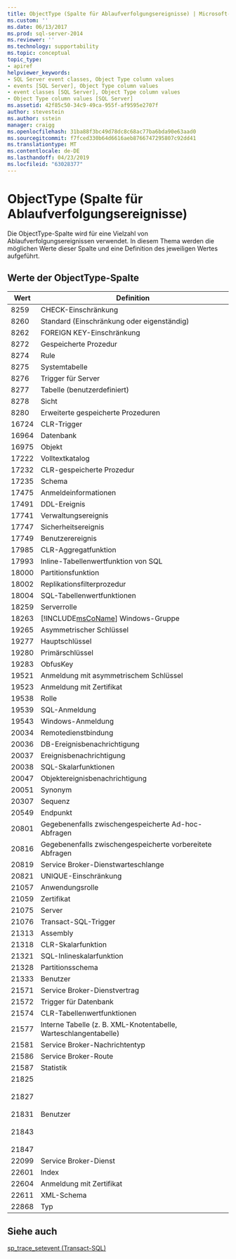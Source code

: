 ```yaml
---
title: ObjectType (Spalte für Ablaufverfolgungsereignisse) | Microsoft-Dokumentation
ms.custom: ''
ms.date: 06/13/2017
ms.prod: sql-server-2014
ms.reviewer: ''
ms.technology: supportability
ms.topic: conceptual
topic_type:
- apiref
helpviewer_keywords:
- SQL Server event classes, Object Type column values
- events [SQL Server], Object Type column values
- event classes [SQL Server], Object Type column values
- Object Type column values [SQL Server]
ms.assetid: 42f85c50-34c9-49ca-955f-af9595e2707f
author: stevestein
ms.author: sstein
manager: craigg
ms.openlocfilehash: 31ba88f3bc49d78dc8c68ac77ba6bda90e63aad0
ms.sourcegitcommit: f7fced330b64d6616aeb8766747295807c92dd41
ms.translationtype: MT
ms.contentlocale: de-DE
ms.lasthandoff: 04/23/2019
ms.locfileid: "63028377"
---
```

# <a name="objecttype-trace-event-column"></a>ObjectType (Spalte für Ablaufverfolgungsereignisse)
  Die ObjectType-Spalte wird für eine Vielzahl von Ablaufverfolgungsereignissen verwendet. In diesem Thema werden die möglichen Werte dieser Spalte und eine Definition des jeweiligen Wertes aufgeführt.  
  
## <a name="object-type-column-values"></a>Werte der ObjectType-Spalte  
  
|Wert|Definition|  
|-----------|----------------|  
|8259|CHECK-Einschränkung|  
|8260|Standard (Einschränkung oder eigenständig)|  
|8262|FOREIGN KEY-Einschränkung|  
|8272|Gespeicherte Prozedur|  
|8274|Rule|  
|8275|Systemtabelle|  
|8276|Trigger für Server|  
|8277|Tabelle (benutzerdefiniert)|  
|8278|Sicht|  
|8280|Erweiterte gespeicherte Prozeduren|  
|16724|CLR-Trigger|  
|16964|Datenbank|  
|16975|Objekt|  
|17222|Volltextkatalog|  
|17232|CLR-gespeicherte Prozedur|  
|17235|Schema|  
|17475|Anmeldeinformationen|  
|17491|DDL-Ereignis|  
|17741|Verwaltungsereignis|  
|17747|Sicherheitsereignis|  
|17749|Benutzerereignis|  
|17985|CLR-Aggregatfunktion|  
|17993|Inline-Tabellenwertfunktion von SQL|  
|18000|Partitionsfunktion|  
|18002|Replikationsfilterprozedur|  
|18004|SQL-Tabellenwertfunktionen|  
|18259|Serverrolle|  
|18263|[!INCLUDE[msCoName](../../includes/msconame-md.md)] Windows-Gruppe|  
|19265|Asymmetrischer Schlüssel|  
|19277|Hauptschlüssel|  
|19280|Primärschlüssel|  
|19283|ObfusKey|  
|19521|Anmeldung mit asymmetrischem Schlüssel|  
|19523|Anmeldung mit Zertifikat|  
|19538|Rolle|  
|19539|SQL-Anmeldung|  
|19543|Windows-Anmeldung|  
|20034|Remotedienstbindung|  
|20036|DB-Ereignisbenachrichtigung|  
|20037|Ereignisbenachrichtigung|  
|20038|SQL-Skalarfunktionen|  
|20047|Objektereignisbenachrichtigung|  
|20051|Synonym|  
|20307|Sequenz|  
|20549|Endpunkt|  
|20801|Gegebenenfalls zwischengespeicherte Ad-hoc-Abfragen|  
|20816|Gegebenenfalls zwischengespeicherte vorbereitete Abfragen|  
|20819|Service Broker-Dienstwarteschlange|  
|20821|UNIQUE-Einschränkung|  
|21057|Anwendungsrolle|  
|21059|Zertifikat|  
|21075|Server|  
|21076|Transact-SQL-Trigger|  
|21313|Assembly|  
|21318|CLR-Skalarfunktion|  
|21321|SQL-Inlineskalarfunktion|  
|21328|Partitionsschema|  
|21333|Benutzer|  
|21571|Service Broker-Dienstvertrag|  
|21572|Trigger für Datenbank|  
|21574|CLR-Tabellenwertfunktionen|  
|21577|Interne Tabelle (z. B. XML-Knotentabelle, Warteschlangentabelle)|  
|21581|Service Broker-Nachrichtentyp|  
|21586|Service Broker-Route|  
|21587|Statistik|  
|21825<br /><br /> 21827<br /><br /> 21831<br /><br /> 21843<br /><br /> 21847|Benutzer|  
|22099|Service Broker-Dienst|  
|22601|Index|  
|22604|Anmeldung mit Zertifikat|  
|22611|XML-Schema|  
|22868|Typ|  
  
## <a name="see-also"></a>Siehe auch  
 [sp_trace_setevent &#40;Transact-SQL&#41;](/sql/relational-databases/system-stored-procedures/sp-trace-setevent-transact-sql)  
  
  
